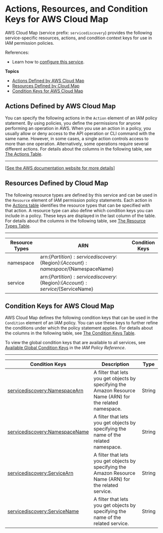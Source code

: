 # Actions, Resources, and Condition Keys for AWS Cloud Map<a name="list_awscloudmap"></a>

AWS Cloud Map \(service prefix: `servicediscovery`\) provides the following service\-specific resources, actions, and condition context keys for use in IAM permission policies\.

References:
+ Learn how to [configure this service](https://docs.aws.amazon.com//cloud-map/latest/dg/)\.

**Topics**
+ [Actions Defined by AWS Cloud Map](#awscloudmap-actions-as-permissions)
+ [Resources Defined by Cloud Map](#awscloudmap-resources-for-iam-policies)
+ [Condition Keys for AWS Cloud Map](#awscloudmap-policy-keys)

## Actions Defined by AWS Cloud Map<a name="awscloudmap-actions-as-permissions"></a>

You can specify the following actions in the `Action` element of an IAM policy statement\. By using policies, you define the permissions for anyone performing an operation in AWS\. When you use an action in a policy, you usually allow or deny access to the API operation or CLI command with the same name\. However, in some cases, a single action controls access to more than one operation\. Alternatively, some operations require several different actions\. For details about the columns in the following table, see [The Actions Table](reference_policies_actions-resources-contextkeys.md#actions_table)\.


****  
[\[See the AWS documentation website for more details\]](http://docs.aws.amazon.com/IAM/latest/UserGuide/list_awscloudmap.html)

## Resources Defined by Cloud Map<a name="awscloudmap-resources-for-iam-policies"></a>

The following resource types are defined by this service and can be used in the `Resource` element of IAM permission policy statements\. Each action in the [Actions table](#awscloudmap-actions-as-permissions) identifies the resource types that can be specified with that action\. A resource type can also define which condition keys you can include in a policy\. These keys are displayed in the last column of the table\. For details about the columns in the following table, see [The Resource Types Table](reference_policies_actions-resources-contextkeys.md#resources_table)\.


****  

| Resource Types | ARN | Condition Keys | 
| --- | --- | --- | 
|   namespace  |  arn:$\{Partition\}:servicediscovery:$\{Region\}:$\{Account\}:namespace/$\{NamespaceName\}  |  | 
|   service  |  arn:$\{Partition\}:servicediscovery:$\{Region\}:$\{Account\}:service/$\{ServiceName\}  |  | 

## Condition Keys for AWS Cloud Map<a name="awscloudmap-policy-keys"></a>

AWS Cloud Map defines the following condition keys that can be used in the `Condition` element of an IAM policy\. You can use these keys to further refine the conditions under which the policy statement applies\. For details about the columns in the following table, see [The Condition Keys Table](reference_policies_actions-resources-contextkeys.md#context_keys_table)\.

To view the global condition keys that are available to all services, see [Available Global Condition Keys](reference_policies_condition-keys.html#AvailableKeys) in the *IAM Policy Reference*\.


****  

| Condition Keys | Description | Type | 
| --- | --- | --- | 
|   [ servicediscovery:NamespaceArn ](https://docs.aws.amazon.com//cloud-map/latest/dg/access-control-overview.html#specifying-conditions)  | A filter that lets you get objects by specifying the Amazon Resource Name \(ARN\) for the related namespace\. | String | 
|   [ servicediscovery:NamespaceName ](https://docs.aws.amazon.com//cloud-map/latest/dg/access-control-overview.html#specifying-conditions)  | A filter that lets you get objects by specifying the name of the related namespace\. | String | 
|   [ servicediscovery:ServiceArn ](https://docs.aws.amazon.com//cloud-map/latest/dg/access-control-overview.html#specifying-conditions)  | A filter that lets you get objects by specifying the Amazon Resource Name \(ARN\) for the related service\. | String | 
|   [ servicediscovery:ServiceName ](https://docs.aws.amazon.com//cloud-map/latest/dg/access-control-overview.html#specifying-conditions)  | A filter that lets you get objects by specifying the name of the related service\. | String | 